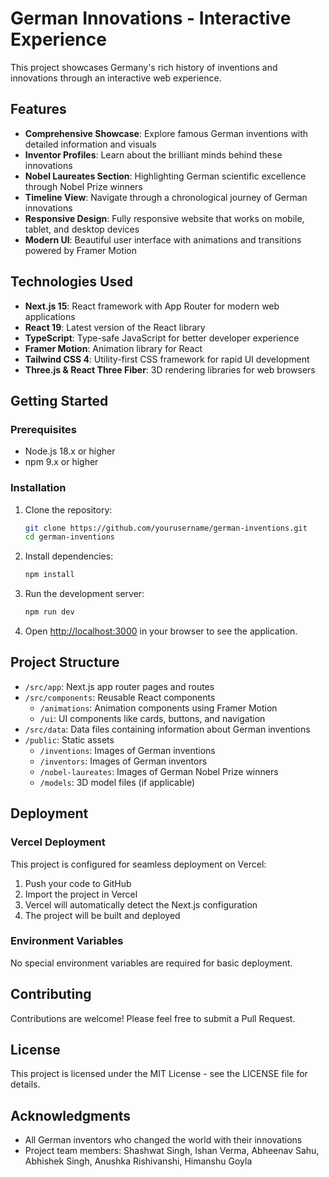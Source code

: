 # German Innovations - Interactive Experience

This project showcases Germany's rich history of inventions and innovations through an interactive web experience.

## Features

- **Comprehensive Showcase**: Explore famous German inventions with detailed information and visuals
- **Inventor Profiles**: Learn about the brilliant minds behind these innovations
- **Nobel Laureates Section**: Highlighting German scientific excellence through Nobel Prize winners
- **Timeline View**: Navigate through a chronological journey of German innovations
- **Responsive Design**: Fully responsive website that works on mobile, tablet, and desktop devices
- **Modern UI**: Beautiful user interface with animations and transitions powered by Framer Motion

## Technologies Used

- **Next.js 15**: React framework with App Router for modern web applications
- **React 19**: Latest version of the React library
- **TypeScript**: Type-safe JavaScript for better developer experience
- **Framer Motion**: Animation library for React
- **Tailwind CSS 4**: Utility-first CSS framework for rapid UI development
- **Three.js & React Three Fiber**: 3D rendering libraries for web browsers

## Getting Started

### Prerequisites

- Node.js 18.x or higher
- npm 9.x or higher

### Installation

1. Clone the repository:
   ```bash
   git clone https://github.com/yourusername/german-inventions.git
   cd german-inventions
   ```

2. Install dependencies:
   ```bash
   npm install
   ```

3. Run the development server:
   ```bash
   npm run dev
   ```

4. Open [http://localhost:3000](http://localhost:3000) in your browser to see the application.

## Project Structure

- `/src/app`: Next.js app router pages and routes
- `/src/components`: Reusable React components
  - `/animations`: Animation components using Framer Motion
  - `/ui`: UI components like cards, buttons, and navigation
- `/src/data`: Data files containing information about German inventions
- `/public`: Static assets
  - `/inventions`: Images of German inventions
  - `/inventors`: Images of German inventors
  - `/nobel-laureates`: Images of German Nobel Prize winners
  - `/models`: 3D model files (if applicable)

## Deployment

### Vercel Deployment

This project is configured for seamless deployment on Vercel:

1. Push your code to GitHub
2. Import the project in Vercel
3. Vercel will automatically detect the Next.js configuration
4. The project will be built and deployed

### Environment Variables

No special environment variables are required for basic deployment.

## Contributing

Contributions are welcome! Please feel free to submit a Pull Request.

## License

This project is licensed under the MIT License - see the LICENSE file for details.

## Acknowledgments

- All German inventors who changed the world with their innovations
- Project team members: Shashwat Singh, Ishan Verma, Abheenav Sahu, Abhishek Singh, Anushka Rishivanshi, Himanshu Goyla
